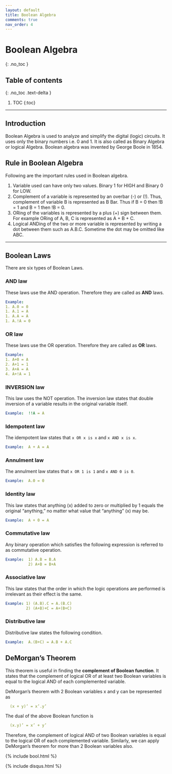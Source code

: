 ```yaml
---
layout: default
title: Boolean Algebra
comments: true
nav_order: 4
---
```


# Boolean Algebra
{: .no_toc }


## Table of contents
{: .no_toc .text-delta }

1. TOC
{:toc}

---



## Introduction


Boolean Algebra is used to analyze and simplify the digital (logic) circuits. 
It uses only the binary numbers i.e. 0 and 1. 
It is also called as Binary Algebra or logical Algebra. 
Boolean algebra was invented by George Boole in 1854.



## Rule in Boolean Algebra
Following are the important rules used in Boolean algebra.

1. Variable used can have only two values. Binary 1 for HIGH and Binary 0 for LOW.
1. Complement of a variable is represented by an overbar (-) or (!). Thus, complement of variable B is represented as B Bar. Thus if B = 0 then !B  = 1 and B = 1 then !B  = 0.
1. ORing of the variables is represented by a plus (+) sign between them. For example ORing of A, B, C is represented as A + B + C.
1. Logical ANDing of the two or more variable is represented by writing a dot between them such as A.B.C. Sometime the dot may be omitted like ABC.
   
---

## Boolean Laws

There are six types of Boolean Laws.

### AND law

These laws use the AND operation. Therefore they are called as **AND** laws.
```yaml
Example:  
1. A.0 = 0
1. A.1 = A
1. A.A = A
1. A.!A = 0
```

### OR law

These laws use the OR operation. Therefore they are called as **OR** laws.
```yaml
Example:  
1. A+0 = A
2. A+1 = 1
3. A+A = A
4. A+!A = 1
```

### INVERSION law

This law uses the NOT operation. The inversion law states that double inversion of a variable results in the original variable itself.

```yaml
Example:  !!A = A
```


### Idempotent law

The idempotent law states that `x OR x is x` and `x AND x is x`.

```yaml
Example:  A + A = A
```


### Annulment law

The annulment law states that `x OR 1 is 1` and `x AND 0 is 0`.

```yaml
Example:  A.0 = 0
```


### Identity law

This law states that anything (x) added to zero or multiplied by 1 equals the original “anything,” no matter what value that “anything” (x) may be.

```yaml
Example:  A + 0 = A
```


### Commutative law

Any binary operation which satisfies the following expression is referred to as commutative operation.
```yaml
Example:  1) A.B = B.A
          2) A+B = B+A
```


### Associative law

This law states that the order in which the logic operations are performed is irrelevant as their effect is the same.

```yaml
Example: 1) (A.B).C = A.(B.C)
         2) (A+B)+C = A+(B+C)
```

### Distributive law

Distributive law states the following condition.
```yaml
Example:  A.(B+C) = A.B + A.C

```


## DeMorgan’s Theorem
This theorem is useful in finding the **complement of Boolean function**. It states that the complement of logical OR of at least two Boolean variables is equal to the logical AND of each complemented variable.

DeMorgan’s theorem with 2 Boolean variables x and y can be represented as
```yaml
  (x + y)’ = x’.y’
```
The dual of the above Boolean function is
```yaml
  (x.y)’ = x’ + y’
```
Therefore, the complement of logical AND of two Boolean variables is equal to the logical OR of each complemented variable. Similarly, we can apply DeMorgan’s theorem for more than 2 Boolean variables also.

{% include bool.html %}



{% include disqus.html %}

